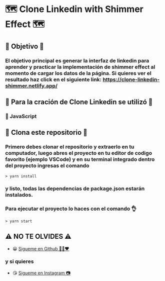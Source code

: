 # 🗺️ Clone Linkedin with Shimmer Effect 🗺️

## 🏁 Objetivo 🏁

### El objetivo principal es generar la interfaz de linkedin para aprender y practicar la implementación de shimmer effect al momento de cargar los datos de la página. Si quieres ver el resultado haz click en el siguiente link: https://clone-linkedin-shimmer.netlify.app/

## 👷 Para la cración de Clone Linkedin se utilizó 👷

### 🔧 JavaScript

## 🕺 Clona este repositorio 🕺
### Primero debes clonar el repositorio y extraerlo en tu computador, luego abres el proyecto en tu editor de codigo favorito (ejemplo VSCode) y en su terminal integrado dentro del proyecto ingresas el comando
	> yarn install
### y listo, todas las dependencias de package.json estarán instalados.
### Para ejecutar el proyecto lo haces con el comando 👌
	> yarn start

## ⚠️ NO TE OLVIDES ⚠️

- 😀 [Sigueme en Github 🙋‍♂️❤️](https://github.com/LeandroGCruzP)

### y si quieres

- 😘 [Sigueme en Instagram 📷](https://www.instagram.com/lea_gcruz/)

